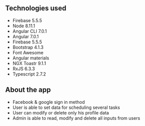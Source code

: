 ## Technologies used
- Firebase 5.5.5
- Node 8.11.1
- Angular CLI 7.0.1
- Angular 7.0.1
- Firebase 5.5.5
- Bootstrap 4.1.3
- Font Awesome
- Angular materials
- NGX Toastr 9.1.1
- RxJS 6.3.3
- Typescript 2.7.2
## About the app
- Facebook & google sign in method
- User is able to set data for scheduling
several tasks
- User can modify or delete only his profile data
- Admin is able to read, modify and delete 
all inputs from users 


